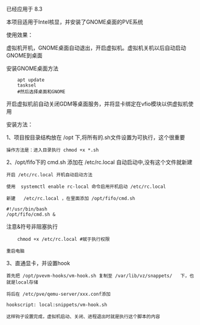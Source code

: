 已经应用于 8.3

本项目适用于Intel核显，并安装了GNOME桌面的PVE系统

使用效果：

虚拟机开机，GNOME桌面自动退出，开启虚拟机。虚拟机关机以后自动启动GNOME到桌面

安装GNOME桌面方法

```
	apt update
	tasksel
	#然后选择桌面和GNOME
```


开启虚拟机前自动关闭GDM等桌面服务，并将显卡绑定在vfio模块以供虚拟机使用

安装方法：

1、项目按目录结构放在 /opt 下,将所有的.sh文件设置为可执行，这个很重要

	操作方法是：进入目录执行 chmod +x *.sh

2、/opt/fifo下的 cmd.sh 添加在 /etc/rc.local 自动启动中,没有这个文件就新建

	开启 /etc/rc.local 开机自动启动方法

  	使用  systemctl enable rc-local 命令启用开机启动 /etc/rc.local
	
  	新建	 /etc/rc.local ，在里面添加 /opt/fifo/cmd.sh
```
#!/usr/bin/bash
/opt/fifo/cmd.sh &   
```       
注意&符号非阻塞执行
```	
  	chmod +x /etc/rc.local #赋于执行权限
```	
  	重启电脑
   
3、直通显卡，并设置hook

	首先把 /opt/pvevm-hooks/vm-hook.sh 复制至 /var/lib/vz/snappets/	下，也就是local存储

  	将后在 /etc/pve/qemu-server/xxx.conf添加
```  	
hookscript: local:snippets/vm-hook.sh
```	
 	这样钩子设置完成，虚拟机启动、关闭、进程退出时就是执行这个脚本的内容
